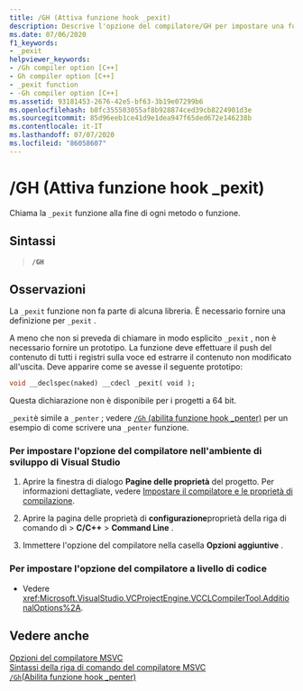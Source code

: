 ```yaml
---
title: /GH (Attiva funzione hook _pexit)
description: Descrive l'opzione del compilatore/GH per impostare una funzione di hook _pexit locale.
ms.date: 07/06/2020
f1_keywords:
- _pexit
helpviewer_keywords:
- /Gh compiler option [C++]
- Gh compiler option [C++]
- _pexit function
- -Gh compiler option [C++]
ms.assetid: 93181453-2676-42e5-bf63-3b19e07299b6
ms.openlocfilehash: b8fc355503055af8b928874ced39cb8224901d3e
ms.sourcegitcommit: 85d96eeb1ce41d9e1dea947f65ded672e146238b
ms.contentlocale: it-IT
ms.lasthandoff: 07/07/2020
ms.locfileid: "86058607"
---
```

# <a name="gh-enable-_pexit-hook-function"></a>/GH (Attiva funzione hook _pexit)

Chiama la `_pexit` funzione alla fine di ogni metodo o funzione.

## <a name="syntax"></a>Sintassi

> **`/GH`**

## <a name="remarks"></a>Osservazioni

La `_pexit` funzione non fa parte di alcuna libreria. È necessario fornire una definizione per `_pexit` .

A meno che non si preveda di chiamare in modo esplicito `_pexit` , non è necessario fornire un prototipo. La funzione deve effettuare il push del contenuto di tutti i registri sulla voce ed estrarre il contenuto non modificato all'uscita. Deve apparire come se avesse il seguente prototipo:

```cpp
void __declspec(naked) __cdecl _pexit( void );
```

Questa dichiarazione non è disponibile per i progetti a 64 bit.

`_pexit`è simile a `_penter` ; vedere [ `/Gh` (abilita funzione hook _penter)](gh-enable-penter-hook-function.md) per un esempio di come scrivere una `_penter` funzione.

### <a name="to-set-this-compiler-option-in-the-visual-studio-development-environment"></a>Per impostare l'opzione del compilatore nell'ambiente di sviluppo di Visual Studio

1. Aprire la finestra di dialogo **Pagine delle proprietà** del progetto. Per informazioni dettagliate, vedere [Impostare il compilatore e le proprietà di compilazione](../working-with-project-properties.md).

1. Aprire la pagina delle proprietà di **configurazione**proprietà della riga di comando di  >  **C/C++**  >  **Command Line** .

1. Immettere l'opzione del compilatore nella casella **Opzioni aggiuntive** .

### <a name="to-set-this-compiler-option-programmatically"></a>Per impostare l'opzione del compilatore a livello di codice

- Vedere <xref:Microsoft.VisualStudio.VCProjectEngine.VCCLCompilerTool.AdditionalOptions%2A>.

## <a name="see-also"></a>Vedere anche

[Opzioni del compilatore MSVC](compiler-options.md)<br/>
[Sintassi della riga di comando del compilatore MSVC](compiler-command-line-syntax.md)<br/>
[`/Gh`(Abilita funzione hook _penter)](gh-enable-penter-hook-function.md)
